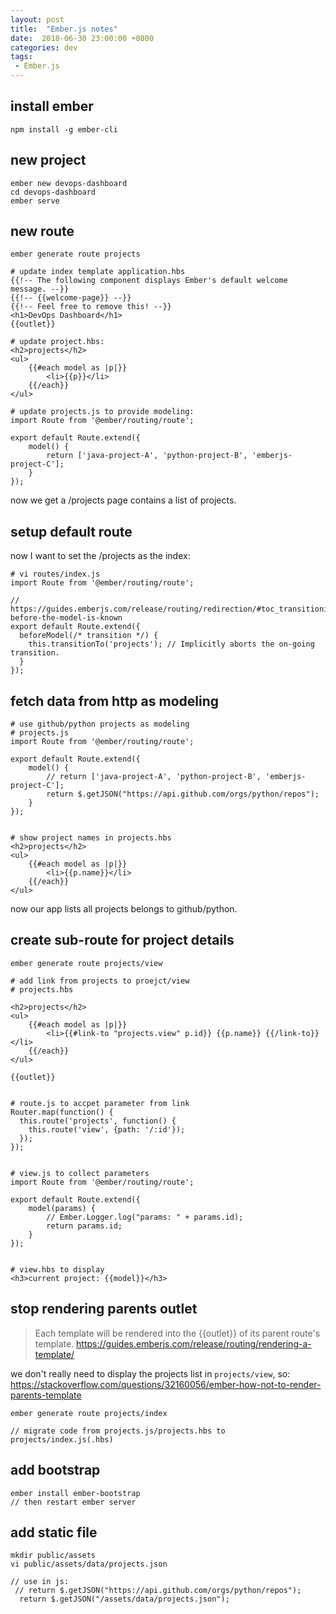 ```yaml
---
layout: post
title:  "Ember.js notes"
date:  2018-06-30 23:00:00 +0800
categories: dev
tags:
 - Ember.js
---
```


## install ember

```
npm install -g ember-cli
```

## new project

```
ember new devops-dashboard
cd devops-dashboard
ember serve 
```

## new route

```
ember generate route projects

# update index template application.hbs
{{!-- The following component displays Ember's default welcome message. --}}
{{!-- {{welcome-page}} --}}
{{!-- Feel free to remove this! --}}
<h1>DevOps Dashboard</h1>
{{outlet}}

# update project.hbs:
<h2>projects</h2>
<ul>
    {{#each model as |p|}}
        <li>{{p}}</li>
    {{/each}}
</ul>

# update projects.js to provide modeling:
import Route from '@ember/routing/route';

export default Route.extend({
    model() {
        return ['java-project-A', 'python-project-B', 'emberjs-project-C'];
    }
});

```

now we get a /projects page contains a list of projects. 


## setup default route
now I want to set the /projects as the index:

```
# vi routes/index.js
import Route from '@ember/routing/route';

// https://guides.emberjs.com/release/routing/redirection/#toc_transitioning-before-the-model-is-known
export default Route.extend({
  beforeModel(/* transition */) {
    this.transitionTo('projects'); // Implicitly aborts the on-going transition.
  }
});

```

## fetch data from http as modeling

```
# use github/python projects as modeling
# projects.js
import Route from '@ember/routing/route';

export default Route.extend({
    model() {
        // return ['java-project-A', 'python-project-B', 'emberjs-project-C'];
        return $.getJSON("https://api.github.com/orgs/python/repos");
    }
});


# show project names in projects.hbs
<h2>projects</h2>
<ul>
    {{#each model as |p|}}
        <li>{{p.name}}</li>
    {{/each}}
</ul>

```

now our app lists all projects belongs to github/python.

## create sub-route for project details

```
ember generate route projects/view

# add link from projects to proejct/view
# projects.hbs

<h2>projects</h2>
<ul>
    {{#each model as |p|}}
        <li>{{#link-to "projects.view" p.id}} {{p.name}} {{/link-to}}</li>
    {{/each}}
</ul>

{{outlet}}


# route.js to accpet parameter from link
Router.map(function() {
  this.route('projects', function() {
    this.route('view', {path: '/:id'});
  });
});


# view.js to collect parameters 
import Route from '@ember/routing/route';

export default Route.extend({
    model(params) {
        // Ember.Logger.log("params: " + params.id);
        return params.id;
    }
});


# view.hbs to display
<h3>current project: {{model}}</h3>

```

## stop rendering parents outlet

> Each template will be rendered into the {{outlet}} of its parent route's template. 
> https://guides.emberjs.com/release/routing/rendering-a-template/

we don't really need to display the projects list in `projects/view`, so:
https://stackoverflow.com/questions/32160056/ember-how-not-to-render-parents-template

```
ember generate route projects/index

// migrate code from projects.js/projects.hbs to projects/index.js(.hbs)
```

## add bootstrap

```
ember install ember-bootstrap
// then restart ember server
```

## add static file

```
mkdir public/assets
vi public/assets/data/projects.json

// use in js:
 // return $.getJSON("https://api.github.com/orgs/python/repos");
  return $.getJSON("/assets/data/projects.json");
```




